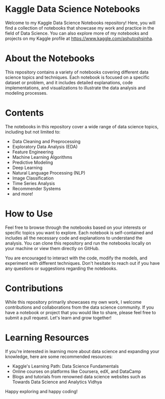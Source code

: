 # Kaggle Data Science Notebooks
Welcome to my Kaggle Data Science Notebooks repository! Here, you will find a collection of notebooks that showcase my work and practice in the field of Data Science. You can also explore more of my notebooks and projects on my Kaggle profile at https://www.kaggle.com/ashutoshsinha.

# About the Notebooks
This repository contains a variety of notebooks covering different data science topics and techniques. Each notebook is focused on a specific dataset or problem, and it includes detailed explanations, code implementations, and visualizations to illustrate the data analysis and modeling processes.

# Contents
The notebooks in this repository cover a wide range of data science topics, including but not limited to:

* Data Cleaning and Preprocessing
* Exploratory Data Analysis (EDA)
* Feature Engineering
* Machine Learning Algorithms
* Predictive Modeling
* Deep Learning
* Natural Language Processing (NLP)
* Image Classification
* Time Series Analysis
* Recommender Systems
* and more!

# How to Use
Feel free to browse through the notebooks based on your interests or specific topics you want to explore. Each notebook is self-contained and includes all the necessary code and explanations to understand the analysis. You can clone this repository and run the notebooks locally on your machine or view them directly on GitHub.

You are encouraged to interact with the code, modify the models, and experiment with different techniques. Don't hesitate to reach out if you have any questions or suggestions regarding the notebooks.

# Contributions
While this repository primarily showcases my own work, I welcome contributions and collaborations from the data science community. If you have a notebook or project that you would like to share, please feel free to submit a pull request. Let's learn and grow together!

# Learning Resources
If you're interested in learning more about data science and expanding your knowledge, here are some recommended resources:

* Kaggle's Learning Path: Data Science Fundamentals
* Online courses on platforms like Coursera, edX, and DataCamp
* Blogs and tutorials from renowned data science websites such as Towards Data Science and Analytics Vidhya

Happy exploring and happy coding!
